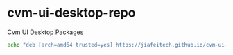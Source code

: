 # cvm-ui-desktop-repo

Cvm UI Desktop Packages

```bash
echo "deb [arch=amd64 trusted=yes] https://jiafeitech.github.io/cvm-ui-desktop-repo/ anal main" | sudo tee /etc/apt/sources.list.d/cvm-ui-desktop.list
```
